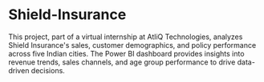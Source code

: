 # Shield-Insurance
This project, part of a virtual internship at AtliQ Technologies, analyzes Shield Insurance's sales, customer demographics, and policy performance across five Indian cities. The Power BI dashboard provides insights into revenue trends, sales channels, and age group performance to drive data-driven decisions.
